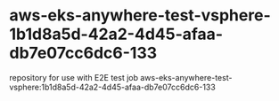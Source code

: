 # aws-eks-anywhere-test-vsphere-1b1d8a5d-42a2-4d45-afaa-db7e07cc6dc6-133
repository for use with E2E test job aws-eks-anywhere-test-vsphere:1b1d8a5d-42a2-4d45-afaa-db7e07cc6dc6-133
